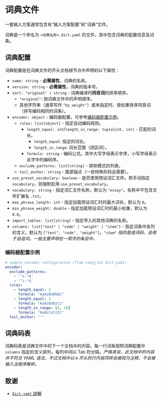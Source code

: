 # 词典文件

一套输入方案通常包含有“输入方案配置”和“词典”文件。

词典是一个命名为 `<词典名称>.dict.yaml` 的文件，其中包含词典的配置信息及词条。

## 词典配置

词典配置是在词典文件的开头文档根节点中声明的以下属性：

- `name: string` - **必需属性**，词典的名称。
- `version: string` - **必需属性**，词典的版本号。
- `sort: "original" | string` - 词典编译时**同音词**的排序顺序。
  - `"original"`: 按词典文件中的声明顺序。
  - 其他字符串（通常写作 `"by_weight"`）或未指定时，按权重排序同音词（拼写编码相同的词条）。
- `encoder: object` - 编码器配置，可参考[编码器配置示例](#编码器配置示例)。
  - `rules: list[object]` - 指定自动编码规则。
    - `length_equal: int`/`length_in_range: tuple[int, int]` - 匹配的词长。
      - `length_equal`: 指定的词长。
      - `length_in_range`: 词长范围（闭区间）。
    - `formula: string` - 编码公式。其中大写字母表示字序，小写字母表示此字中的编码序。
  - `exclude_patterns: list[string]` - 排除模式的列表。
  - `tail_anchor: string` - 尾部锚点（一些特殊形码会需要）。
- `use_preset_vocabulary: boolean` - 是否使用预设词汇文件。若手动指定 `vocabulary`，则强制启用 `use_preset_vocabulary`。
- `vocabulary: string` - 指定词汇文件名称，默认为 `"essay"`。名称中不包含文件扩展名 `.txt`。
- `max_phrase_length: int` - 指定加载预设词汇时的最大词长，默认为 `0`。
- `min_phrase_weight: double` - 指定加载预设词汇时的最小权重，默认为 `0.0`。
- `import_tables: list[string]` - 指定导入的其他词典的名称。
- `columns: list["text" | "code" | "weight" | "stem"]` - 指定词条中各列的含义，默认为 `["text", "code", "weight"]`。*`"stem"` 指的是造词码，会用于自造词。一般主要声明在一简字的条目中。*

### 编码器配置示例

```yaml
# sample encoder configuration (from cangjie5.dict.yaml)
encoder:
  exclude_patterns:
    - '^x.*$'
    - '^z.*$'
  rules:
    - length_equal: 2
      formula: "AaAzBaBbBz"
    - length_equal: 3
      formula: "AaAzBaBzCz"
    - length_in_range: [4, 10]
      formula: "AaBzCaYzZz"
  tail_anchor: "'"
```

## 词典码表

词典码表是词典文件中的下一个文档中的内容。每一行词条按照词典配置中 `columns` 指定的含义排列，每列中间以 Tab 符分隔。*严格来说，此文档中的内容并不符合 YAML 语法，不过文档中以 `#` 开头的行内容同样会被视为注释，不会被输入法程序解析。*

## 致谢

- [`Dict.yaml` 詳解](https://github.com/LEOYoon-Tsaw/Rime_collections/blob/master/Rime_description.md#dictyaml-%E8%A9%B3%E8%A7%A3)
